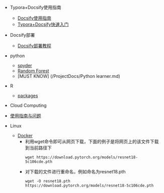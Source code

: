 <!-- _sidebar.md -->

* Typora+Docsify使用指南
  * [Docsify使用指南](/ProjectDocs/Docsify使用指南.md) <!--注意这里是相对路径-->
  * [Typora+Docsify快速入门](/ProjectDocs/Typora+Docsify快速入门.md)
* Docsify部署
  * [Docsify部署教程](/ProjectDocs/Docsify部署教程.md)
* python
  * [spyder](/ProjectDocs/爬虫.md)
  * [Random Forest](/ProjectDocs/RF.md)
  * [MUST KNOW] (/ProjectDocs/Python learner.md)
* R
  * [packages](/ProjectDocs/R包.md)
* Cloud Computing
 * [使用指南与问题](/ProjectDocs/cloudcomputing.md)
 

* Linux
  * [Docker](https://blog.csdn.net/xyl192960/article/details/120246820)
     * 利用wget命令即可从网页下载，下面的例子是将网页上的该文件下载到当前路径下
       ```
       wget https://download.pytorch.org/models/resnet18-5c106cde.pth
       ```
     * 对下载的文件进行重命名，例如命名为resnet18.pth
       ```
       wget -O resnet18.pth https://download.pytorch.org/models/resnet18-5c106cde.pth
       ```
 
 

